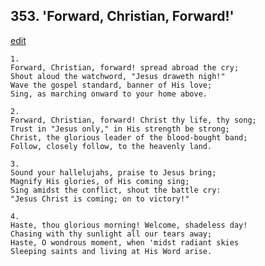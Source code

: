 
## 353.  'Forward, Christian, Forward!'
[edit](https://docs.google.com/document/d/1JjKdOhC8EvTNgdbsiKyhiQZl7yVm%2DdGH/edit?mode=html)



    1.
    Forward, Christian, forward! spread abroad the cry; 
    Shout aloud the watchword, "Jesus draweth nigh!" 
    Wave the gospel standard, banner of His love; 
    Sing, as marching onward to your home above. 

    2.
    Forward, Christian, forward! Christ thy life, thy song; 
    Trust in "Jesus only," in His strength be strong; 
    Christ, the glorious leader of the blood-bought band; 
    Follow, closely follow, to the heavenly land. 

    3.
    Sound your hallelujahs, praise to Jesus bring; 
    Magnify His glories, of His coming sing; 
    Sing amidst the conflict, shout the battle cry: 
    "Jesus Christ is coming; on to victory!" 

    4.
    Haste, thou glorious morning! Welcome, shadeless day! 
    Chasing with thy sunlight all our tears away; 
    Haste, O wondrous moment, when 'midst radiant skies 
    Sleeping saints and living at His Word arise.

